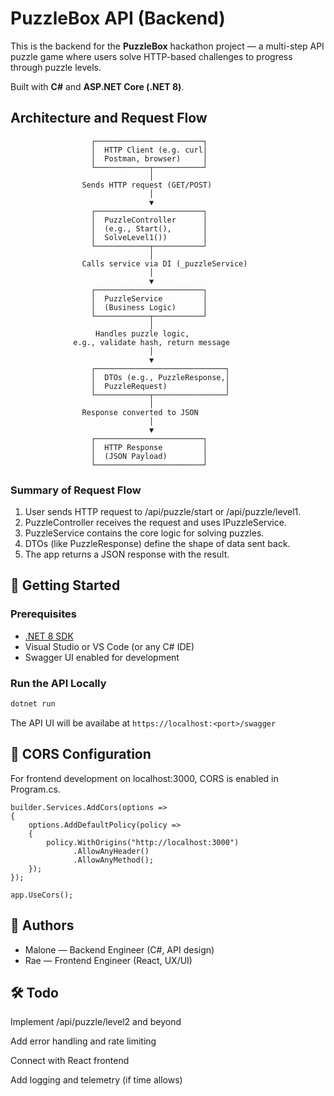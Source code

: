 # PuzzleBox API (Backend)

This is the backend for the **PuzzleBox** hackathon project — a multi-step API puzzle game where users solve HTTP-based challenges to progress through puzzle levels.

Built with **C#** and **ASP.NET Core (.NET 8)**.

## Architecture and Request Flow

                      ┌────────────────────────┐
                      │  HTTP Client (e.g. curl│
                      │  Postman, browser)     │
                      └────────────┬───────────┘
                                   │
                    Sends HTTP request (GET/POST)
                                   │
                                   ▼
                      ┌────────────────────────┐
                      │  PuzzleController      │
                      │  (e.g., Start(),       │
                      │  SolveLevel1())        │
                      └────────────┬───────────┘
                                   │
                    Calls service via DI (_puzzleService)
                                   │
                                   ▼
                      ┌────────────────────────┐
                      │  PuzzleService         │
                      │  (Business Logic)      │
                      └────────────┬───────────┘
                                   │
                       Handles puzzle logic,
                  e.g., validate hash, return message
                                   │
                                   ▼
                      ┌─────────────────────────────┐
                      │  DTOs (e.g., PuzzleResponse,│
                      │  PuzzleRequest)             │
                      └────────────┬────────────────┘
                                   │
                    Response converted to JSON
                                   │
                                   ▼
                      ┌────────────────────────┐
                      │  HTTP Response         │
                      │  (JSON Payload)        │
                      └────────────────────────┘
### Summary of Request Flow
1. User sends HTTP request to /api/puzzle/start or /api/puzzle/level1. 
1. PuzzleController receives the request and uses IPuzzleService.
1. PuzzleService contains the core logic for solving puzzles.
1. DTOs (like PuzzleResponse) define the shape of data sent back.
1. The app returns a JSON response with the result.

## 🚀 Getting Started

### Prerequisites

- [.NET 8 SDK](https://dotnet.microsoft.com/en-us/download/dotnet/8.0)
- Visual Studio or VS Code (or any C# IDE)
- Swagger UI enabled for development

### Run the API Locally

```bash
dotnet run
```
The API UI will be availabe at ```https://localhost:<port>/swagger```

## 🔐 CORS Configuration

For frontend development on localhost:3000, CORS is enabled in Program.cs.
```
builder.Services.AddCors(options =>
{
    options.AddDefaultPolicy(policy =>
    {
        policy.WithOrigins("http://localhost:3000")
              .AllowAnyHeader()
              .AllowAnyMethod();
    });
});

app.UseCors();
```

## 👥 Authors

- Malone — Backend Engineer (C#, API design)
- Rae — Frontend Engineer (React, UX/UI)

## 🛠️ Todo

 Implement /api/puzzle/level2 and beyond

 Add error handling and rate limiting

 Connect with React frontend

 Add logging and telemetry (if time allows)

